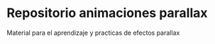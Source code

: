 Repositorio animaciones parallax
===============================

Material para el aprendizaje y practicas de efectos parallax